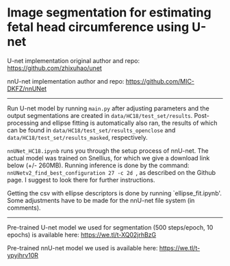 # Image segmentation for estimating fetal head circumference using U-net

U-net implementation original author and repo: https://github.com/zhixuhao/unet

nnU-net implementation author and repo: https://github.com/MIC-DKFZ/nnUNet

--- 

Run U-net model by running `main.py` after adjusting parameters and the output segmentations are created in `data/HC18/test_set/results`.
Post-processing and ellipse fitting is automatically also ran, the results of which can be found in `data/HC18/test_set/results_openclose` and `data/HC18/test_set/results_masked`, respectively.

`nnUNet_HC18.ipynb` runs you through the setup process of nnU-net. The actual model was trained on Snellius, for which we give a download link below (+/- 260MB). Running inference is done by the command: `nnUNetv2_find_best_configuration 27 -c 2d `, as described on the Github page. I suggest to look there for further instructions.

Getting the csv with ellipse descriptors is done by running `ellipse_fit.ipynb'. Some adjustments have to be made for the nnU-net file system (in comments).

--- 
Pre-trained U-net model we used for segmentation (500 steps/epoch, 10 epochs) is available here: https://we.tl/t-XQ02jrhBzG

Pre-trained nnU-net model we used is available here: https://we.tl/t-ypyihrv10R

